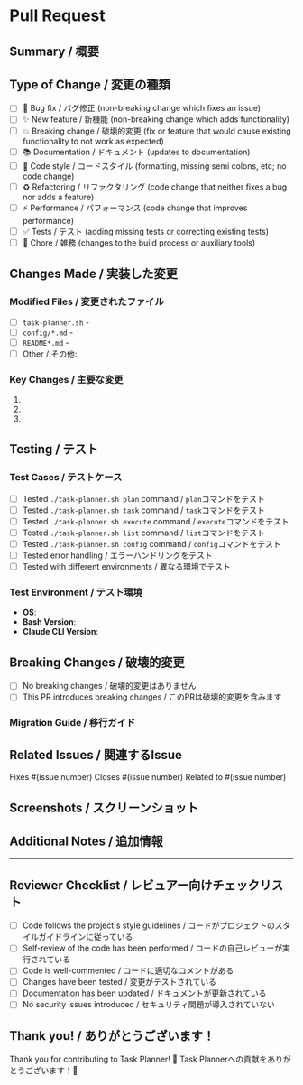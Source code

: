 # Pull Request

## Summary / 概要

<!-- Briefly describe what this PR does / このPRが何をするかを簡潔に説明してください -->

## Type of Change / 変更の種類

<!-- Please check the type of change your PR introduces / PRが導入する変更の種類をチェックしてください -->

- [ ] 🐛 Bug fix / バグ修正 (non-breaking change which fixes an issue)
- [ ] ✨ New feature / 新機能 (non-breaking change which adds functionality)
- [ ] 💥 Breaking change / 破壊的変更 (fix or feature that would cause existing functionality to not work as expected)
- [ ] 📚 Documentation / ドキュメント (updates to documentation)
- [ ] 🎨 Code style / コードスタイル (formatting, missing semi colons, etc; no code change)
- [ ] ♻️ Refactoring / リファクタリング (code change that neither fixes a bug nor adds a feature)
- [ ] ⚡ Performance / パフォーマンス (code change that improves performance)
- [ ] ✅ Tests / テスト (adding missing tests or correcting existing tests)
- [ ] 🔧 Chore / 雑務 (changes to the build process or auxiliary tools)

## Changes Made / 実装した変更

<!-- List the specific changes made / 実装した具体的な変更をリストしてください -->

### Modified Files / 変更されたファイル

- [ ] `task-planner.sh` - <!-- describe changes / 変更内容を説明 -->
- [ ] `config/*.md` - <!-- describe changes / 変更内容を説明 -->
- [ ] `README*.md` - <!-- describe changes / 変更内容を説明 -->
- [ ] Other / その他: <!-- specify / 具体的に記述 -->

### Key Changes / 主要な変更

1. <!-- Change 1 / 変更1 -->
2. <!-- Change 2 / 変更2 -->
3. <!-- Change 3 / 変更3 -->

## Testing / テスト

<!-- Describe how you tested your changes / 変更をどのようにテストしたかを説明してください -->

### Test Cases / テストケース

- [ ] Tested `./task-planner.sh plan` command / `plan`コマンドをテスト
- [ ] Tested `./task-planner.sh task` command / `task`コマンドをテスト
- [ ] Tested `./task-planner.sh execute` command / `execute`コマンドをテスト
- [ ] Tested `./task-planner.sh list` command / `list`コマンドをテスト
- [ ] Tested `./task-planner.sh config` command / `config`コマンドをテスト
- [ ] Tested error handling / エラーハンドリングをテスト
- [ ] Tested with different environments / 異なる環境でテスト

### Test Environment / テスト環境

- **OS**: <!-- macOS, Ubuntu, etc. -->
- **Bash Version**: <!-- output of `bash --version` -->
- **Claude CLI Version**: <!-- output of `claude --version` -->

## Breaking Changes / 破壊的変更

<!-- If this is a breaking change, describe what breaks and how to migrate / 破壊的変更の場合、何が壊れるか、どのように移行するかを説明してください -->

- [ ] No breaking changes / 破壊的変更はありません
- [ ] This PR introduces breaking changes / このPRは破壊的変更を含みます

### Migration Guide / 移行ガイド

<!-- If breaking changes, provide migration instructions / 破壊的変更がある場合、移行手順を提供してください -->

## Related Issues / 関連するIssue

<!-- Link to related issues / 関連するissueにリンクしてください -->

Fixes #(issue number)
Closes #(issue number)
Related to #(issue number)

## Screenshots / スクリーンショット

<!-- If applicable, add screenshots to help explain your changes / 該当する場合、変更を説明するスクリーンショットを追加してください -->

## Additional Notes / 追加情報

<!-- Any additional information that would be helpful for reviewers / レビュアーに役立つ追加情報があれば記述してください -->

---

## Reviewer Checklist / レビュアー向けチェックリスト

<!-- For reviewers / レビュアー向け -->

- [ ] Code follows the project's style guidelines / コードがプロジェクトのスタイルガイドラインに従っている
- [ ] Self-review of the code has been performed / コードの自己レビューが実行されている
- [ ] Code is well-commented / コードに適切なコメントがある
- [ ] Changes have been tested / 変更がテストされている
- [ ] Documentation has been updated / ドキュメントが更新されている
- [ ] No security issues introduced / セキュリティ問題が導入されていない

## Thank you! / ありがとうございます！

Thank you for contributing to Task Planner! 🚀
Task Plannerへの貢献をありがとうございます！🚀